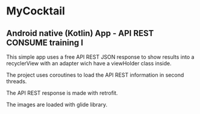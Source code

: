 # MyCocktail
Android native (Kotlin) App - API REST CONSUME training I
---
This simple app uses a free API REST JSON response to show results into a recyclerView with an adapter wich have a viewHolder class inside. 

The project uses coroutines to load the API REST information in second threads. 

The API REST response is made with retrofit.

The images are loaded with glide library.
